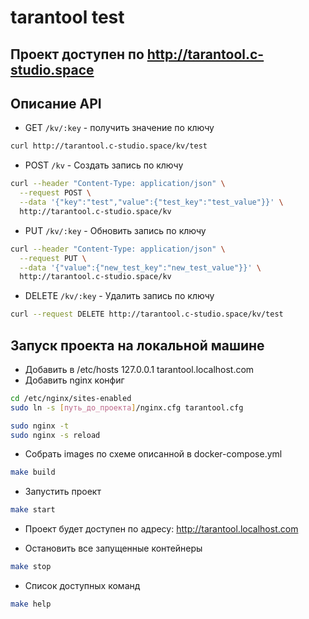 # tarantool test

## Проект доступен по http://tarantool.c-studio.space
## Описание API

* GET `/kv/:key` - получить значение по ключу
```bash
curl http://tarantool.c-studio.space/kv/test
```
* POST `/kv` - Создать запись по ключу
```bash
curl --header "Content-Type: application/json" \
  --request POST \
  --data '{"key":"test","value":{"test_key":"test_value"}}' \
  http://tarantool.c-studio.space/kv
```
* PUT `/kv/:key` - Обновить запись по ключу
```bash
curl --header "Content-Type: application/json" \
  --request PUT \
  --data '{"value":{"new_test_key":"new_test_value"}}' \
  http://tarantool.c-studio.space/kv
```

* DELETE `/kv/:key` - Удалить запись по ключу
```bash
curl --request DELETE http://tarantool.c-studio.space/kv/test
```


## Запуск проекта на локальной машине

* Добавить в /etc/hosts  127.0.0.1 tarantool.localhost.com
* Добавить nginx конфиг
```sh
cd /etc/nginx/sites-enabled
sudo ln -s [путь_до_проекта]/nginx.cfg tarantool.cfg

sudo nginx -t
sudo nginx -s reload
```

* Собрать images по схеме описанной в docker-compose.yml
```sh
make build
```
* Запустить проект
```sh
make start
```

* Проект будет доступен по адресу: http://tarantool.localhost.com

* Остановить все запущенные контейнеры
```sh
make stop
```

* Список доступных команд 
```sh
make help
```
